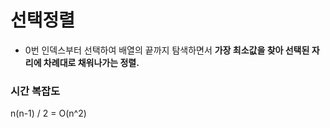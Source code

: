 # 선택정렬

- 0번 인덱스부터 선택하여 배열의 끝까지 탐색하면서 **가장 최소값을 찾아 선택된 자리에 차례대로 채워나가는 정렬.**

### 시간 복잡도
n(n-1) / 2 = O(n^2)